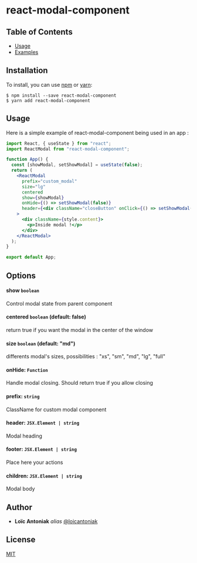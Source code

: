 # react-modal-component

## Table of Contents

* [Usage](#usage)
* [Examples](#examples)

## Installation

To install, you can use [npm](https://npmjs.org/) or [yarn](https://yarnpkg.com):


    $ npm install --save react-modal-component
    $ yarn add react-modal-component
    
## Usage

Here is a simple example of react-modal-component being used in an app :

```jsx
import React, { useState } from "react";
import ReactModal from "react-modal-component";

function App() {
  const [showModal, setShowModal] = useState(false);
  return (
    <ReactModal
      prefix="custom_modal"
      size="lg"
      centered
      show={showModal}
      onHide={() => setShowModal(false)}
      header={<div className="closeButton" onClick={() => setShowModal(false)} />}
    >
      <div className={style.content}>
        <p>Inside modal !</p>
      </div>
    </ReactModal>
  );
}

export default App;
```
## Options

#### show `boolean`

Control modal state from parent component

#### centered `boolean` (default: false)

return true if you want the modal in the center of the window

#### size `boolean` (default: "md")

differents modal's sizes, possibilities : "xs", "sm", "md", "lg", "full"

#### onHide: `Function`

Handle modal closing. Should return true if you allow closing

#### prefix: `string`

ClassName for custom modal component

#### header: `JSX.Element | string`

Modal heading

#### footer: `JSX.Element | string`

Place here your actions

#### children: `JSX.Element | string`

Modal body

## Author

- **Loïc Antoniak** _alias_ [@loicantoniak](https://github.com/loicantoniak)

## License
[MIT](https://choosealicense.com/licenses/mit/)